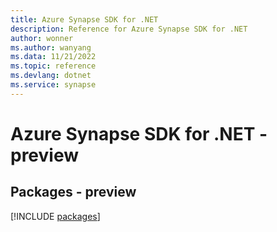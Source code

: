 ```yaml
---
title: Azure Synapse SDK for .NET
description: Reference for Azure Synapse SDK for .NET
author: wonner
ms.author: wanyang
ms.data: 11/21/2022
ms.topic: reference
ms.devlang: dotnet
ms.service: synapse
---
```

# Azure Synapse SDK for .NET - preview
## Packages - preview
[!INCLUDE [packages](synapse-index.md)]